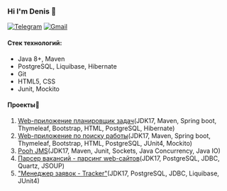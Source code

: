 ### Hi I'm Denis 👋

[![Telegram](https://img.shields.io/badge/Telegram-blue?logo=telegram)](https://t.me/GrokDen)  [![Gmail](https://img.shields.io/badge/Gmail-white?logo=gmail)](mailto:den.voiten@gmail.com)

#### Стек технологий:
* Java 8+, Maven
* PostgreSQL, Liquibase, Hibernate
* Git
* HTML5, CSS
* Junit, Mockito
<!--* Spring (~Core,~ Boot, ~Data, Security, Cloud~) -->

#### Проекты:open_file_folder:
1. [Web-приложение планировщик задач](https://github.com/denvoiten/job4j_todo)(JDK17, Maven, Spring boot, Thymeleaf, Bootstrap, HTML, PostgreSQL, Hibernate)
2. [Web-приложение по поиску работы](https://github.com/denvoiten/job4j_dreamjob)(JDK17, Maven, Spring boot, Thymeleaf, Bootstrap, HTML, PostgreSQL, JUnit4, Mockito)
3. [Pooh JMS](https://github.com/denvoiten/job4j_pooh)(JDK17, Maven, Junit, Sockets, Java Concurrency, Java IO)
4. [Парсер вакансий - парсинг web-сайтов](https://github.com/denvoiten/job4j_grabber)(JDK17, PostgreSQL, JDBC, Quartz, JSOUP)
5. ["Менеджер заявок - Tracker"](https://github.com/denvoiten/tracker)(JDK17, PostgreSQL, JDBC, Liquibase, JUnit4)

